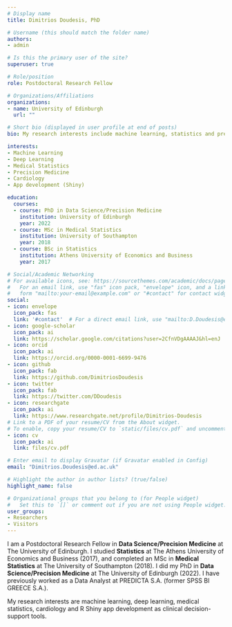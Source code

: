 ```yaml
---
# Display name
title: Dimitrios Doudesis, PhD

# Username (this should match the folder name)
authors:
- admin

# Is this the primary user of the site?
superuser: true

# Role/position
role: Postdoctoral Research Fellow

# Organizations/Affiliations
organizations:
- name: University of Edinburgh
  url: ""

# Short bio (displayed in user profile at end of posts)
bio: My research interests include machine learning, statistics and precision medicine.

interests:
- Machine Learning
- Deep Learning
- Medical Statistics
- Precision Medicine
- Cardiology
- App development (Shiny)

education:
  courses:
  - course: PhD in Data Science/Precision Medicine
    institution: University of Edinburgh
    year: 2022
  - course: MSc in Medical Statistics
    institution: University of Southampton
    year: 2018
  - course: BSc in Statistics
    institution: Athens University of Economics and Business
    year: 2017

# Social/Academic Networking
# For available icons, see: https://sourcethemes.com/academic/docs/page-builder/#icons
#   For an email link, use "fas" icon pack, "envelope" icon, and a link in the
#   form "mailto:your-email@example.com" or "#contact" for contact widget.
social:
- icon: envelope
  icon_pack: fas
  link: '#contact'  # For a direct email link, use "mailto:D.Doudesis@ed.ac.uk".
- icon: google-scholar
  icon_pack: ai
  link: https://scholar.google.com/citations?user=2CfnVDgAAAAJ&hl=enJ
- icon: orcid
  icon_pack: ai
  link: https://orcid.org/0000-0001-6699-9476
- icon: github
  icon_pack: fab
  link: https://github.com/DimitriosDoudesis
- icon: twitter
  icon_pack: fab
  link: https://twitter.com/DDoudesis
- icon: researchgate
  icon_pack: ai
  link: https://www.researchgate.net/profile/Dimitrios-Doudesis
# Link to a PDF of your resume/CV from the About widget.
# To enable, copy your resume/CV to `static/files/cv.pdf` and uncomment the lines below.
- icon: cv
  icon_pack: ai
  link: files/cv.pdf

# Enter email to display Gravatar (if Gravatar enabled in Config)
email: "Dimitrios.Doudesis@ed.ac.uk"

# Highlight the author in author lists? (true/false)
highlight_name: false

# Organizational groups that you belong to (for People widget)
#   Set this to `[]` or comment out if you are not using People widget.
user_groups:
- Researchers
- Visitors
---
```


I am a Postdoctoral Research Fellow in **Data Science/Precision Medicine** at The University of Edinburgh. I studied **Statistics** at The Athens University of Economics and Business (2017), and completed an MSc in **Medical Statistics** at The University of Southampton (2018). I did my PhD in **Data Science/Precision Medicine** at The University of Edinburgh (2022). I have previously worked as a Data Analyst at PREDICTA S.A. (former SPSS BI GREECE S.A.).  

My research interests are machine learning, deep learning, medical statistics, cardiology and R Shiny app development as clinical decision-support tools.
